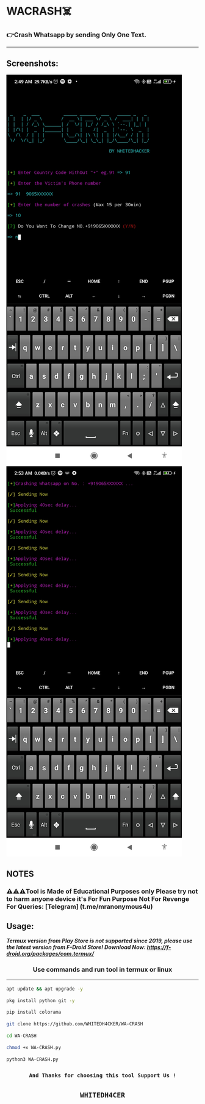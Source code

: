 # WACRASH☠️
### 👉Crash Whatsapp by  sending Only One Text.
***
## Screenshots:
![App Screenshot](https://github.com/WHITEDH4CKER/WA-CRASH/blob/main/Screenshots/Screenshot_1.jpg) 
![App Screenshot](https://github.com/WHITEDH4CKER/WA-CRASH/blob/main/Screenshots/Screenshot_2.jpg)

## NOTES
   ### ⚠️⚠️⚠️Tool is Made of Educational Purposes only Please try not to harm anyone device it's For Fun Purpose Not For Revenge For Queries: [Telegram] (t.me/mranonymous4u)

## Usage:
 ***Termux version from Play Store is not supported since 2019, please use the latest version from F-Droid Store!
Download Now:  https://f-droid.org/packages/com.termux/***
### <p align="center">Use commands and run tool in termux or linux
***
```bash
apt update && apt upgrade -y
```
```bash
pkg install python git -y
```
```bash
pip install colorama
```
```bash
git clone https://github.com/WHITEDH4CKER/WA-CRASH
```
```bash
cd WA-CRASH
```
```bash
chmod +x WA-CRASH.py
```
```bash
python3 WA-CRASH.py
```
### <p align="center">```And Thanks for choosing this tool Support Us !```
## <p align="center">```WHITEDH4CER```
